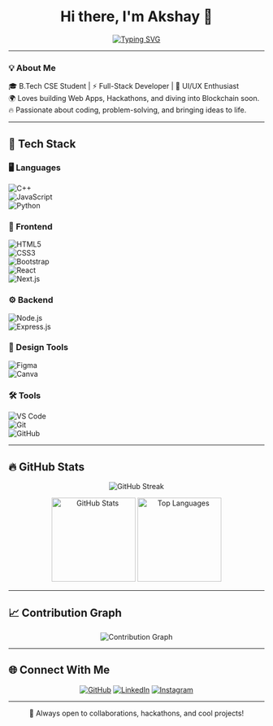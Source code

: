 <h1 align="center">Hi there, I'm Akshay 👋</h1>

<p align="center">
  <a href="https://github.com/akshay-Kalekar">
    <img src="https://readme-typing-svg.herokuapp.com?font=Georgia&size=20&duration=4000&pause=1000&color=00C4FF&center=true&vCenter=true&width=500&lines=Full+Stack+Developer;UI/UX+Designer;Always+Learning+New+Things;Building+Cool+Stuff+on+the+Web" alt="Typing SVG" />
  </a>
</p>

---

### 💡 About Me  
🎓 B.Tech CSE Student | ⚡ Full-Stack Developer | 🎨 UI/UX Enthusiast  
🌍 Loves building Web Apps, Hackathons, and diving into Blockchain soon.  
🔥 Passionate about coding, problem-solving, and bringing ideas to life.  

---

## 🚀 Tech Stack  

### 🖥️ Languages  
![C++](https://img.shields.io/badge/C++-00599C.svg?logo=cplusplus&logoColor=white)  
![JavaScript](https://img.shields.io/badge/JavaScript-F7DF1E.svg?logo=javascript&logoColor=black)  
![Python](https://img.shields.io/badge/Python-3776AB.svg?logo=python&logoColor=white)  

### 🎨 Frontend  
![HTML5](https://img.shields.io/badge/HTML5-E34F26.svg?logo=html5&logoColor=white)  
![CSS3](https://img.shields.io/badge/CSS3-1572B6.svg?logo=css3&logoColor=white)  
![Bootstrap](https://img.shields.io/badge/Bootstrap-7952B3.svg?logo=bootstrap&logoColor=white)  
![React](https://img.shields.io/badge/React-61DAFB.svg?logo=react&logoColor=black)  
![Next.js](https://img.shields.io/badge/Next.js-000000.svg?logo=nextdotjs&logoColor=white)  

### ⚙️ Backend  
![Node.js](https://img.shields.io/badge/Node.js-339933.svg?logo=node.js&logoColor=white)  
![Express.js](https://img.shields.io/badge/Express.js-404D59.svg?logo=express&logoColor=white)  

### 🎨 Design Tools  
![Figma](https://img.shields.io/badge/Figma-F24E1E.svg?logo=figma&logoColor=white)  
![Canva](https://img.shields.io/badge/Canva-00C4CC.svg?logo=canva&logoColor=white)  

### 🛠️ Tools  
![VS Code](https://img.shields.io/badge/VS%20Code-0078d7.svg?logo=visual-studio-code&logoColor=white)  
![Git](https://img.shields.io/badge/Git-F05032.svg?logo=git&logoColor=white)  
![GitHub](https://img.shields.io/badge/GitHub-181717.svg?logo=github&logoColor=white)  

---

## 🔥 GitHub Stats  

<p align="center">
  <img src="https://github-readme-streak-stats.herokuapp.com?user=akshay-Kalekar&theme=algolia&hide_border=true&border_radius=10" alt="GitHub Streak" />
</p>

<p align="center">
  <img src="https://github-readme-stats.vercel.app/api?username=akshay-Kalekar&show_icons=true&theme=algolia&hide_border=true&border_radius=10" alt="GitHub Stats" height="165"/>
  <img src="https://github-readme-stats.vercel.app/api/top-langs?username=akshay-Kalekar&layout=compact&theme=algolia&hide_border=true&border_radius=10" alt="Top Languages" height="165"/>
</p>

---

## 📈 Contribution Graph  

<p align="center">
  <img src="https://github-readme-activity-graph.vercel.app/graph?username=akshay-Kalekar&theme=react-dark&hide_border=true&area=true" alt="Contribution Graph"/>
</p>

---

## 🌐 Connect With Me  

<p align="center">
  <a href="https://github.com/akshay-Kalekar"><img src="https://img.icons8.com/bubbles/50/000000/github.png" alt="GitHub"/></a>
  <a href="https://www.linkedin.com/in/akshay-ajay-kalekar/"><img src="https://img.icons8.com/bubbles/50/000000/linkedin.png" alt="LinkedIn"/></a>
  <a href="https://www.instagram.com/kalekar.akshay/"><img src="https://img.icons8.com/bubbles/50/000000/instagram.png" alt="Instagram"/></a>
</p>

---

<p align="center">💙 Always open to collaborations, hackathons, and cool projects!</p>
